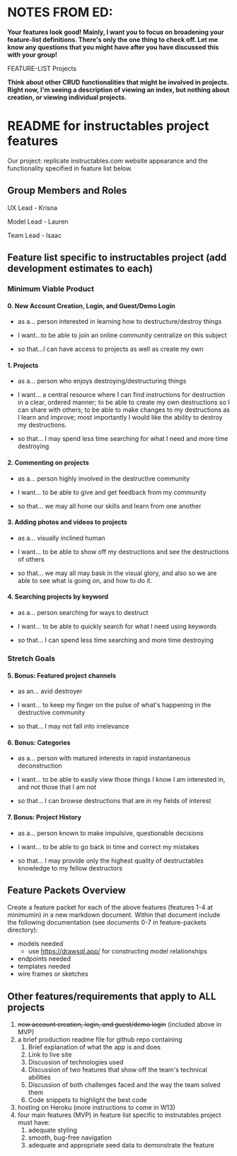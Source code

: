# NOTES FROM ED:
**Your features look good! Mainly, I want you to focus on broadening your feature-list definitions. There's only the one thing to check off. Let me know any questions that you might have after you have discussed this with your group!**

FEATURE-LIST
Projects

 **Think about other CRUD functionalities that might be involved in projects. Right now, I'm seeing a description of viewing an index, but nothing about creation, or viewing individual projects.**

# README for instructables project features

Our project: replicate instructables.com website appearance and the functionality specified in feature list below.

## Group Members and Roles

UX Lead - Krisna

Model Lead - Lauren

Team Lead - Isaac

## Feature list specific to instructables project (**add development estimates to each**)

### Minimum Viable Product

#### 0. New Account Creation, Login, and Guest/Demo Login

* as a... person interested in learning how to destructure/destroy things

* I want...to be able to join an online community centralize on this subject

* so that...I can have access to projects as well as create my own

#### 1. Projects

* as a... person who enjoys destroying/destructuring things

* I want... a central resource where I can find instructions for destruction in a clear, ordered manner; to be able to create my own destructions so I can share with others; to be able to make changes to my destructions as I learn and improve; most importantly I would like the ability to destroy my destructions.

* so that... I may spend less time searching for what I need and more time destroying

#### 2. Commenting on projects

* as a... person highly involved in the destructive community

* I want... to be able to give and get feedback from my community

* so that... we may all hone our skills and learn from one another

#### 3. Adding photos and videos to projects

* as a... visually inclined human

* I want... to be able to show off my destructions and see the destructions of others

* so that... we may all may bask in the visual glory, and also so we are able to see what is going on, and how to do it.

#### 4. Searching projects by keyword

* as a... person searching for ways to destruct

* I want... to be able to quickly search for what I need using keywords

* so that... I can spend less time searching and more time destroying

### Stretch Goals

#### 5. Bonus: Featured project channels

* as an... avid destroyer

* I want... to keep my finger on the pulse of what's happening in the destructive community

* so that... I may not fall into irrelevance

#### 6. Bonus: Categories

* as a... person with matured interests in rapid instantaneous deconstruction

* I want... to be able to easily view those things I know I am interested in, and not those that I am not

* so that... I can browse destructions that are in my fields of interest

#### 7. Bonus: Project History

* as a... person known to make impulsive, questionable decisions

* I want... to be able to go back in time and correct my mistakes

* so that... I may provide only the highest quality of destructables knowledge to my fellow destructors

## Feature Packets Overview

Create a feature packet for each of the above features (features 1-4 at minimumin) in a new markdown document. Within that document include the following documentation (see documents 0-7 in feature-packets directory):

* models needed
  * use <https://drawsql.app/> for constructing model relationships
* endpoints needed
* templates needed
* wire frames or sketches


## Other features/requirements that apply to ALL projects

1. ~~new account creation, login, and guest/demo login~~ (included above in MVP)
2. a brief production readme file for github repo containing
   1. Brief explanation of what the app is and does
   2. Link to live site
   3. Discussion of technologies used
   4. Discussion of two features that show off the team's technical abilities
   5. Discussion of both challenges faced and the way the team solved them
   6. Code snippets to highlight the best code
3. hosting on Heroku (more instructions to come in W13)
4. four main features (MVP) in feature list specific to instrutables project must have:
   1. adequate styling
   2. smooth, bug-free navigation
   3. adequate and appropriate seed data to demonstrate the feature
